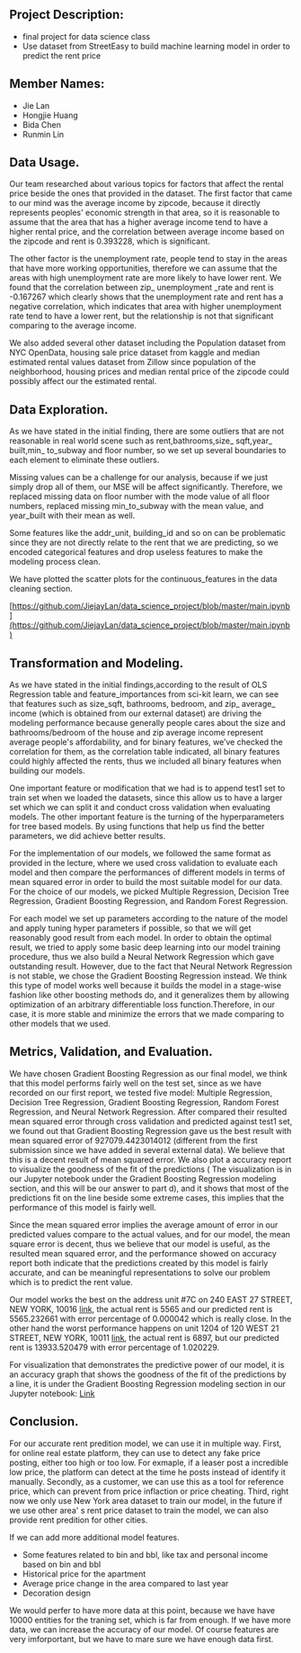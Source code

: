 ## Project Description:
- final project for data science class
- Use dataset from StreetEasy to build machine learning model in order to predict the rent price

## Member Names:
- Jie Lan 
- Hongjie Huang
- Bida Chen
- Runmin Lin

## Data Usage.

Our team researched about various topics for factors that affect the rental price beside the ones that 
provided in the dataset. The first factor that came to our mind was the average income by zipcode, because 
it directly represents peoples' economic strength in that area, so it is reasonable to assume that the 
area that has a higher average income tend to have a higher rental price, and the correlation between average income based on the zipcode and rent is 0.393228, which is significant.

The other factor is the unemployment rate, people tend to stay in the areas that have more working opportunities, therefore we can assume that the areas with high unemployment rate are more likely to have lower rent. We found that the correlation between zip_ unemployment _rate and rent is -0.167267 which clearly shows that the unemployment rate and rent has a negative correlation, which indicates that area with higher unemployment rate tend to have a lower rent, but the relationship is not that significant comparing to the average income.

We also added several other dataset including the Population dataset from NYC OpenData, housing sale price dataset from kaggle and median estimated rental values dataset from Zillow since population of the neighborhood, housing prices and median rental price of the zipcode could possibly affect our the estimated rental. 

## Data Exploration.

As we have stated in the initial finding, there are some outliers that are not reasonable in real world scene such as rent,bathrooms,size_ sqft,year_ built,min_ to_subway and floor number, so we set up several boundaries to each element to eliminate these outliers. 

Missing values can be a challenge for our analysis, because if we just simply drop all of them, our MSE will be affect significantly. Therefore, we replaced missing data on floor number with the mode value of all floor numbers, replaced missing min_to_subway with the mean value, and year_built with their mean as well. 

Some features like the addr_unit, building_id and so on can be problematic since they are not directly relate to the rent that we are predicting, so we encoded categorical features and drop useless features to make the modeling process clean. 

We have plotted the scatter plots for the continuous_features in the data cleaning section.

[https://github.com/JiejayLan/data_science_project/blob/master/main.ipynb](https://github.com/JiejayLan/data_science_project/blob/master/main.ipynb)

## Transformation and Modeling.

As we have stated in the initial findings,according to the result of OLS Regression table and feature_importances from sci-kit learn, we can see that features such as size_sqft, bathrooms, bedroom, and zip_ average_ income (which is obtained from our external dataset) are driving the modeling performance because generally people cares about the size and bathrooms/bedroom of the house and zip average income represent average people's affordability, and for binary features, we’ve checked the correlation for them, as the correlation table indicated, all binary features could highly affected the rents, thus we included all binary features when building our models.

One important feature or modification that we had is to append test1 set to train set when we loaded the datasets, since this allow us to have a larger set which we can split it and conduct cross validation when evaluating models. The other important feature is the turning of the hyperparameters for tree based models. By using functions that help us find the better parameters, we did achieve better results.

For the implementation of our models, we followed the same format as provided in the lecture, where we used cross validation to evaluate each model and then compare the performances of different models in terms of mean squared error in order to build the most suitable model for our data. For the choice of our models, we picked Multiple Regression, Decision Tree Regression, Gradient Boosting Regression, and Random Forest Regression. 

For each model we set up parameters according to the nature of the model and apply tuning hyper parameters if possible, so that we will get reasonably good result from each model. In order to obtain the optimal result, we tried to apply some basic deep learning into our model training procedure, thus we also build a Neural Network Regression which gave outstanding result. However, due to the fact that Neural Network Regression is not stable, we chose the Gradient Boosting Regression instead. We think this type of model works well because it builds the model in a stage-wise fashion like other boosting methods do, and it generalizes them by allowing optimization of an arbitrary differentiable loss function.Therefore, in our case, it is more stable and minimize the errors that we made comparing to other models that we used.

## Metrics, Validation, and Evaluation.

We have chosen Gradient Boosting Regression as our final model, we think that this model performs fairly well on the test set, since as we have recorded on our first report, we tested five model: Multiple Regression, Decision Tree Regression, Gradient Boosting Regression, Random Forest Regression, and Neural Network Regression. After compared their resulted mean squared error through cross validation and predicted against test1 set, we found out that Gradient Boosting Regression gave us the best result with mean squared error of 927079.4423014012 (different from the first submission since we have added in several external data). We believe that this is a decent result of mean squared error. We also plot a accuracy report to visualize the goodness of the fit of the predictions ( The visualization is in our Jupyter notebook under the Gradient Boosting Regression modeling section, and this will be our answer to part d), and it shows that most of the predictions fit on the line beside some extreme cases, this implies that the performance of this model is fairly well.

Since the mean squared error implies the average amount of error in our predicted values compare to the actual values, and for our model, the mean square error is decent, thus we believe that our model is useful, as the resulted mean squared error, and the performance showed on accuracy report both indicate that the predictions created by this model is fairly accurate, and can be meaningful representations to solve our problem which is to predict the rent value.

Our model works the best on the address unit #7C on 240 EAST 27 STREET, NEW YORK, 10016 [link](https://streeteasy.com/property/7815532-parc-east-7c), the actual rent is 5565 and our predicted rent is 5565.232661 with error percentage of 0.000042 which is really close. In the other hand the worst performance happens on unit 1204 of 120 WEST 21 STREET, NEW YORK, 10011 [link](https://streeteasy.com/property/1321506-21-chelsea-1204), the actual rent is 6897, but our predicted rent is 13933.520479 with error percentage of 1.020229.

For visualization that demonstrates the predictive power of our model, it is an accuracy graph that shows the goodness of the fit of the predictions by a line, it is under the Gradient Boosting Regression modeling section in our Jupyter notebook: [Link](https://github.com/JiejayLan/data_science_project/blob/master/main.ipynb)

## Conclusion.

For our accurate rent predition model, we can use it in multiple way. First, for online real estate platform, they can use to detect any fake price posting, either too high or too low. For exmaple, if a leaser post a incredible low price, the platform can detect at the time he posts instead of identify it manually. Secondly, as a customer, we can use this as a tool for reference price, which can prevent from price inflaction or price cheating. Third, right now we only use New York area dataset to train our model, in the future if we use other area' s rent price dataset to train the model, we can also provide rent predition for other cities. 

If we can add more additional model features.
- Some features related to bin and bbl, like tax and personal income based on bin and bbl
- Historical price for the apartment
- Average price change in the area compared to last year
- Decoration design

We would perfer to have more data at this point, because we have have 10000 entities for the traning set, which is far from enough. If we have more data, we can increase the accuracy of our model. Of course features are very imforportant, but we have to mare sure we have enough data first.

